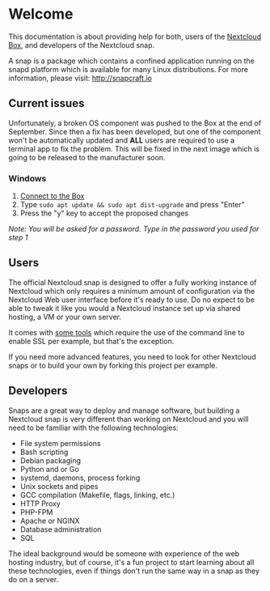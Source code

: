 # Welcome

This documentation is about providing help for both, users of the [Nextcloud Box](https://nextcloud.com/box), and developers of the Nextcloud snap.

A snap is a package which contains a confined application running on the snapd platform which is available for many Linux distributions. For more information, please visit: http://snapcraft.io

## Current issues

Unfortunately, a broken OS component was pushed to the Box at the end of September. Since then a fix has been developed, but one of the component won't be automatically updated and **ALL** users are required to use a terminal app to fix the problem. This will be fixed in the next image which is going to be released to the manufacturer soon.

### Windows

1. [Connect to the Box](https://github.com/nextcloud/nextcloud-snap/wiki/How-to-connect-to-the-Nextcloud-Box)
1. Type `sudo apt update && sudo apt dist-upgrade` and press "Enter"
1. Press the "y" key to accept the proposed changes

*Note: You will be asked for a password. Type in the password you used for step 1*

## Users

The official Nextcloud snap is designed to offer a fully working instance of Nextcloud which only requires a minimum amount of configuration via the Nextcloud Web user interface before it's ready to use. Do no expect to be able to tweak it like you would a Nextcloud instance set up via shared hosting, a VM or your own server.

It comes with [some tools](https://github.com/nextcloud/nextcloud-snap/wiki/Included-CLI-utilities) which require the use of the command line to enable SSL per example, but that's the exception.

If you need more advanced features, you need to look for other Nextcloud snaps or to build your own by forking this project per example.

## Developers

Snaps are a great way to deploy and manage software, but building a Nextcloud snap is very different than working on Nextcloud and you will need to be familiar with the following technologies:

* File system permissions
* Bash scripting
* Debian packaging
* Python and or Go
* systemd, daemons, process forking
* Unix sockets and pipes
* GCC compilation (Makefile, flags, linking, etc.)
* HTTP Proxy
* PHP-FPM
* Apache or NGINX
* Database administration
* SQL

The ideal background would be someone with experience of the web hosting industry, but of course, it's a fun project to start learning about all these technologies, even if things don't run the same way in a snap as they do on a server.


